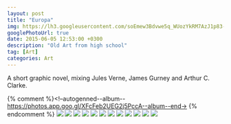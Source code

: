 ```yaml
---
layout: post
title: "Europa"
img: https://lh3.googleusercontent.com/soEmew3Bdvwe5q_WUozYkRM7AzJ1p83-AwDv7iSZqvpMP8bRkRpbIxf95IQzmjhMu9bpSfzCqF5YEA29GOa1lXEaVmXfwBW7akthrOH5PEr6MU1VkWOlrkGlg3X1Y7DBKtcgxDPskg=w530-h746
googlePhotoUrl: true
date: 2015-06-05 12:53:00 +0300
description: "Old Art from high school"
tag: [Art]
categories: Art
---
```


A short graphic novel, mixing Jules Verne, James Gurney and Arthur C. Clarke.  

{% comment %}<!–autogenned--album--https://photos.app.goo.gl/XFcFeb2UEG2j5PccA--album--end->
{% endcomment %}
<a data-fancybox="gallery" href="https://lh3.googleusercontent.com/YiHqsas1TxtaPr-8u3JxCyfDhO2TrCyPyDkPH5fXkihsLKvmf0J2pf4mitjGDxMghZ0tkjPRSzLNIRb-OLVX1cgcDfv8-K70fPmxbp2uI4x-dr1sKSe3caNiz3pv51s1wTMLW8vubw=w530-h742"><img src="https://lh3.googleusercontent.com/YiHqsas1TxtaPr-8u3JxCyfDhO2TrCyPyDkPH5fXkihsLKvmf0J2pf4mitjGDxMghZ0tkjPRSzLNIRb-OLVX1cgcDfv8-K70fPmxbp2uI4x-dr1sKSe3caNiz3pv51s1wTMLW8vubw=w200-h200"></a>
<a data-fancybox="gallery" href="https://lh3.googleusercontent.com/R4dOb0zsyX9RwASQT2eH6-rzMmkS8axbxdPxV1UTRI3X3IXTTdKqzRvxDVZgAK-OT_CrDAO1gtiSQqJwPijo8W2E9XqqAWNb5RbQ2k8bjQs-n9SRX-MHeMLD6Xow92ERKnC3Gf4FYQ=w530-h743"><img src="https://lh3.googleusercontent.com/R4dOb0zsyX9RwASQT2eH6-rzMmkS8axbxdPxV1UTRI3X3IXTTdKqzRvxDVZgAK-OT_CrDAO1gtiSQqJwPijo8W2E9XqqAWNb5RbQ2k8bjQs-n9SRX-MHeMLD6Xow92ERKnC3Gf4FYQ=w200-h200"></a>
<a data-fancybox="gallery" href="https://lh3.googleusercontent.com/IpSW7izGtM3drbPDPtM_KzO-Gm1H5aT4TqKq_jSLpb4Z69gKj4Zq-6Mgece9sS5Sz2Nftwy_lE5AOHRpcxdIlzMTxzAicCKbLLOvdHzzNiLMXDALlv_anCkYM47UZuek8nfEsxy1gw=w530-h741"><img src="https://lh3.googleusercontent.com/IpSW7izGtM3drbPDPtM_KzO-Gm1H5aT4TqKq_jSLpb4Z69gKj4Zq-6Mgece9sS5Sz2Nftwy_lE5AOHRpcxdIlzMTxzAicCKbLLOvdHzzNiLMXDALlv_anCkYM47UZuek8nfEsxy1gw=w200-h200"></a>
<a data-fancybox="gallery" href="https://lh3.googleusercontent.com/7k3BkRBDq9JLnhvIm5p73Q_evi02xLSd3OJkGrPPWn4W0MhJVo8bFoqmFzCj8kEZGIo_fHp078KhdqyzW-jv593seq4oTcJsZyjSJ8YqCg30ApyPGZVYBA2RWq5URziXAhuul3V6Ug=w530-h736"><img src="https://lh3.googleusercontent.com/7k3BkRBDq9JLnhvIm5p73Q_evi02xLSd3OJkGrPPWn4W0MhJVo8bFoqmFzCj8kEZGIo_fHp078KhdqyzW-jv593seq4oTcJsZyjSJ8YqCg30ApyPGZVYBA2RWq5URziXAhuul3V6Ug=w200-h200"></a>
<a data-fancybox="gallery" href="https://lh3.googleusercontent.com/V1Bgz7NEp8ROHOsF_fo013sYwF3EuwaFBUNGjPRu73oZcMhogm-J7WnpMv0fDHrz8VS-ioqa_y6__--E3lJZs6a72gTMUx0zYlXo0POratYLd1eRqdq45Qo6gvLIX-8QQCVnw_JaEg=w530-h743"><img src="https://lh3.googleusercontent.com/V1Bgz7NEp8ROHOsF_fo013sYwF3EuwaFBUNGjPRu73oZcMhogm-J7WnpMv0fDHrz8VS-ioqa_y6__--E3lJZs6a72gTMUx0zYlXo0POratYLd1eRqdq45Qo6gvLIX-8QQCVnw_JaEg=w200-h200"></a>
<a data-fancybox="gallery" href="https://lh3.googleusercontent.com/K7hyHzBjuijXKwQfNtW-BOpRTo_k3JADpKm8WZjNUqcW3CMZHDKnCrKvudWY7jeo4K6kIIQDl6zJ51UGEN6XN6mQZ69AGLiHr8WWPl78QH2sIjSvef9sboqRWElTP-M2pZZvoIJTmQ=w530-h745"><img src="https://lh3.googleusercontent.com/K7hyHzBjuijXKwQfNtW-BOpRTo_k3JADpKm8WZjNUqcW3CMZHDKnCrKvudWY7jeo4K6kIIQDl6zJ51UGEN6XN6mQZ69AGLiHr8WWPl78QH2sIjSvef9sboqRWElTP-M2pZZvoIJTmQ=w200-h200"></a>
<a data-fancybox="gallery" href="https://lh3.googleusercontent.com/rvyQzT2fc40AxdWzQ54IUWABWfbb4QSKVuj3k-npttTGdbT56uZMVj9KTRwJ7CB41gKVzbpSgl9fY0dVxqqMoT_c7lAr_86pLJhlWqk2RdT1y-yKQes3v2V6NMF_i3VGRNE4miPkfA=w530-h749"><img src="https://lh3.googleusercontent.com/rvyQzT2fc40AxdWzQ54IUWABWfbb4QSKVuj3k-npttTGdbT56uZMVj9KTRwJ7CB41gKVzbpSgl9fY0dVxqqMoT_c7lAr_86pLJhlWqk2RdT1y-yKQes3v2V6NMF_i3VGRNE4miPkfA=w200-h200"></a>
<a data-fancybox="gallery" href="https://lh3.googleusercontent.com/8KJUxV8nM3QkrDJdl-06y3dPaQJ6DY7u8f0eSSV9iTtiJhrxTNCXROZfhOGkw7tTrscFAADs74P7D5xDrOhJmI9os8Q-_xcVw9jUc8lGSAz6kckDecdIp5kqdQd4thUWDm8CYmFFKQ=w530-h624"><img src="https://lh3.googleusercontent.com/8KJUxV8nM3QkrDJdl-06y3dPaQJ6DY7u8f0eSSV9iTtiJhrxTNCXROZfhOGkw7tTrscFAADs74P7D5xDrOhJmI9os8Q-_xcVw9jUc8lGSAz6kckDecdIp5kqdQd4thUWDm8CYmFFKQ=w200-h200"></a>
<a data-fancybox="gallery" href="https://lh3.googleusercontent.com/_DjnqJZGuAVjxO7GPN-DGRw3MsSsYPtE3lQbNOSY8iIXx32eKAWr-1jIJcgy6sZz0ofWs07Dv_sRTf95_yIaKuNhsrCD-w-Dnc_dBgXXtcKDuyRZt2evTkrC7SrLIXxe42JE7dFjJA=w530-h742"><img src="https://lh3.googleusercontent.com/_DjnqJZGuAVjxO7GPN-DGRw3MsSsYPtE3lQbNOSY8iIXx32eKAWr-1jIJcgy6sZz0ofWs07Dv_sRTf95_yIaKuNhsrCD-w-Dnc_dBgXXtcKDuyRZt2evTkrC7SrLIXxe42JE7dFjJA=w200-h200"></a>
<a data-fancybox="gallery" href="https://lh3.googleusercontent.com/soEmew3Bdvwe5q_WUozYkRM7AzJ1p83-AwDv7iSZqvpMP8bRkRpbIxf95IQzmjhMu9bpSfzCqF5YEA29GOa1lXEaVmXfwBW7akthrOH5PEr6MU1VkWOlrkGlg3X1Y7DBKtcgxDPskg=w530-h746"><img src="https://lh3.googleusercontent.com/soEmew3Bdvwe5q_WUozYkRM7AzJ1p83-AwDv7iSZqvpMP8bRkRpbIxf95IQzmjhMu9bpSfzCqF5YEA29GOa1lXEaVmXfwBW7akthrOH5PEr6MU1VkWOlrkGlg3X1Y7DBKtcgxDPskg=w200-h200"></a>
<a data-fancybox="gallery" href="https://lh3.googleusercontent.com/MCV_TDdEKZYNtelFDLj62x5lfw66XNajL5N9nolOUHbXm2MZIHcW92b9_PZy3fNHvJoihIU138jk-ySsjJtN8glXGnJQNQzySI8AtZuKB8siQOi9Dei0qevR181ItYaMnfngk_7ywQ=w530-h756"><img src="https://lh3.googleusercontent.com/MCV_TDdEKZYNtelFDLj62x5lfw66XNajL5N9nolOUHbXm2MZIHcW92b9_PZy3fNHvJoihIU138jk-ySsjJtN8glXGnJQNQzySI8AtZuKB8siQOi9Dei0qevR181ItYaMnfngk_7ywQ=w200-h200"></a>
<a data-fancybox="gallery" href="https://lh3.googleusercontent.com/jf6WLzfGfhN-AXtqdW0uVcSWLIUmy6cypaKgOtTcfL_Dwy_dtc3qjeJ5aE9GuAtJICAy8WUhOYPdNpfqdm0It-PQ3t2LUygYpvosMUk26fLTg7bWTM51LP7d47gaUJuej5XwVsTw8Q=w530-h748"><img src="https://lh3.googleusercontent.com/jf6WLzfGfhN-AXtqdW0uVcSWLIUmy6cypaKgOtTcfL_Dwy_dtc3qjeJ5aE9GuAtJICAy8WUhOYPdNpfqdm0It-PQ3t2LUygYpvosMUk26fLTg7bWTM51LP7d47gaUJuej5XwVsTw8Q=w200-h200"></a>

